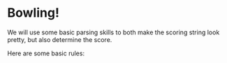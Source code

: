 # Bowling!

We will use some basic parsing skills to both make the scoring string look pretty, but also determine the score.

Here are some basic rules:
